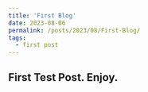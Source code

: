 ```yaml
---
title: 'First Blog'
date: 2023-08-06
permalink: /posts/2023/08/First-Blog/
tags:
  - first post
---
```


First Test Post. Enjoy.
------
